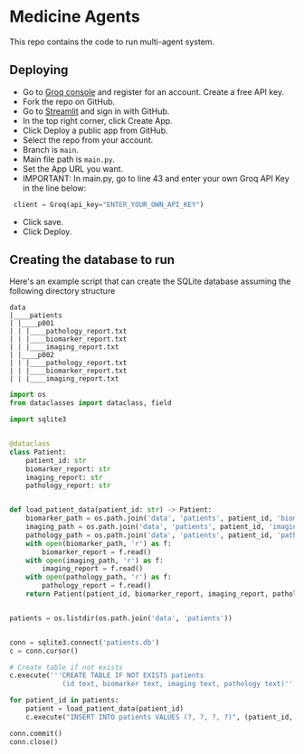 # Medicine Agents

This repo contains the code to run multi-agent system.


## Deploying

- Go to [Groq console](https://console.groq.com/playground) and register for an account. Create a free API key.
- Fork the repo on GitHub.
- Go to [Streamlit](https://share.streamlit.io) and sign in with GitHub.
- In the top right corner, click Create App.
- Click Deploy a public app from GitHub.
- Select the repo from your account.
- Branch is `main`.
- Main file path is `main.py`.
- Set the App URL you want.
- IMPORTANT: In main.py, go to line 43 and enter your own Groq API Key in the line below:
 ```python
  client = Groq(api_key="ENTER_YOUR_OWN_API_KEY")
```
- Click save.
- Click Deploy.


## Creating the database to run

Here's an example script that can create the SQLite database assuming the following directory structure

```text
data
|____patients
| |____p001
| | |____pathology_report.txt
| | |____biomarker_report.txt
| | |____imaging_report.txt
| |____p002
| | |____pathology_report.txt
| | |____biomarker_report.txt
| | |____imaging_report.txt
```



```python
import os
from dataclasses import dataclass, field

import sqlite3


@dataclass
class Patient:
    patient_id: str
    biomarker_report: str
    imaging_report: str
    pathology_report: str


def load_patient_data(patient_id: str) -> Patient:
    biomarker_path = os.path.join('data', 'patients', patient_id, 'biomarker_report.txt')
    imaging_path = os.path.join('data', 'patients', patient_id, 'imaging_report.txt')
    pathology_path = os.path.join('data', 'patients', patient_id, 'pathology_report.txt')
    with open(biomarker_path, 'r') as f:
        biomarker_report = f.read()
    with open(imaging_path, 'r') as f:
        imaging_report = f.read()
    with open(pathology_path, 'r') as f:
        pathology_report = f.read()
    return Patient(patient_id, biomarker_report, imaging_report, pathology_report)


patients = os.listdir(os.path.join('data', 'patients'))


conn = sqlite3.connect('patients.db')
c = conn.cursor()

# Create table if not exists
c.execute('''CREATE TABLE IF NOT EXISTS patients
             (id text, biomarker text, imaging text, pathology text)''')

for patient_id in patients:
    patient = load_patient_data(patient_id)
    c.execute("INSERT INTO patients VALUES (?, ?, ?, ?)", (patient_id, patient.biomarker_report, patient.imaging_report, patient.pathology_report))

conn.commit()
conn.close()


```
